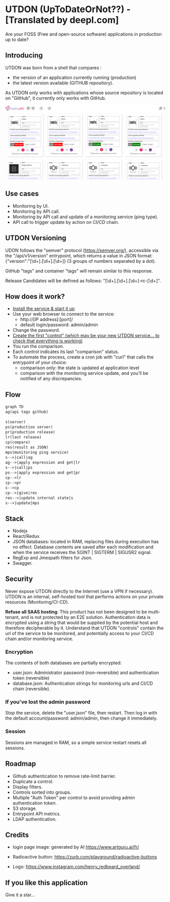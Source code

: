 # UTDON (UpToDateOrNot??) - [Translated by deepl.com]

Are your FOSS (Free and open-source software) applications in production up to date?

## Introducing

UTDON was born from a shell that compares :

- the version of an application currently running (production)
- the latest version available (GITHUB repository).

As UTDON only works with applications whose source repository is located on "GitHub", it currently only works with GitHub.

![dashboard](./doc/assets/utdon-dashboard-mytinydc.com.png)

## Use cases

- Monitoring by UI.
- Monitoring by API call.
- Monitoring by API call and update of a monitoring service (ping type).
- API call to trigger update by action on CI/CD chain.

## UTDON Versioning

UDON follows the "semver" protocol (<https://semver.org/>), accessible via the "/api/v1/version" entrypoint, which returns a value in JSON format: {"version":"[\d+]\.[\d+]\.[\d+]} (3 groups of numbers separated by a dot).

GitHub "tags" and container "tags" will remain similar to this response.

Release Candidates will be defined as follows: "[\d+]\.[\d+]\.[\d+]-rc-[\d+]".

## How does it work?

- [Install the service & start it up](./doc/en/INSTALL.md)
- Use your web browser to connect to the service:
  - http://[IP address]:[port]/
  - default login/password: admin/admin
- Change the password.
- [Create the first "control" (which may be your new UTDON service... to check that everything is working)](./doc/en/CONTROL.md)
- You run the comparison.
- Each control indicates its last "comparison" status.
- To automate the process, create a cron job with "curl" that calls the entrypoint of your choice:
  - comparison only: the state is updated at application level
  - comparison with the monitoring service update, and you'll be notified of any discrepancies.

## Flow

```mermaid
graph TD
ag(api tags github)

s(server)
ps(production server)
pr(production release)
lr(last release)
cp(compare)
res(result as JSON)
mps(monitoring ping service)
s-->|call|ag
ag-->|apply expression and get|lr
s-->|call|ps
ps-->|apply expression and get|pr
cp-->lr
cp-->pr
s-->cp
cp-->|give|res
res-->|update internal state|s
s-->|update|mps
```

## Stack

- Nodejs
- React/Redux
- JSON databases: located in RAM, replacing files during execution has no effect. Database contents are saved after each modification and when the service receives the SGINT | SIGTERM | SIGUSR2 signal.
- RegExp and Jmespath filters for Json.
- Swagger.

## Security

Never expose UTDON directly to the Internet (use a VPN if necessary). UTDON is an internal, self-hosted tool that performs actions on your private resources (Monitoring/CI-CD).

**Refuse all SAAS hosting**: This product has not been designed to be multi-tenant, and is not protected by an E2E solution. Authentication data is encrypted using a string that would be supplied by the potential host and therefore decipherable by it. Understand that UTDON "controls" contain the url of the service to be monitored, and potentially access to your CI/CD chain and/or monitoring service.

### Encryption

The contents of both databases are partially encrypted:

- user.json: Administrator password (non-reversible) and authentication token (reversible)
- database.json: Authentication strings for monitoring urls and CI/CD chain (reversible).

### If you've lost the admin password

Stop the service, delete the "user.json" file, then restart. Then log in with the default account/password: admin/admin, then change it immediately.

### Session

Sessions are managed in RAM, so a simple service restart resets all sessions.

## Roadmap

- Github authentication to remove rate-limit barrier.
- Duplicate a control.
- Display filters.
- Controls sorted into groups.
- Multiple "Auth Token" per control to avoid providing admin authentication token.
- S3 storage.
- Entrypoint API metrics.
- LDAP authentication.

## Credits

- login page image: generated by AI <https://www.artguru.ai/fr/>

- Radioactive button: <https://zurb.com/playground/radioactive-buttons>

- Logo: <https://www.instagram.com/henry_redbeard_overland/>

## If you like this application

Give it a star...
